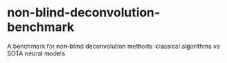 # non-blind-deconvolution-benchmark
A benchmark for non-blind deconvolution methods: classical algorithms vs SOTA neural models
